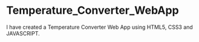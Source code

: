 # Temperature_Converter_WebApp
I have created a Temperature Converter Web App using HTML5, CSS3 and JAVASCRIPT.
